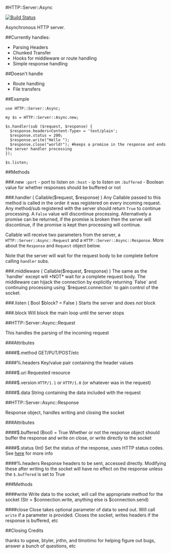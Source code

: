 #HTTP::Server::Async

[![Build Status](https://travis-ci.org/tony-o/perl6-http-server-async.svg?branch=master)](https://travis-ci.org/tony-o/perl6-http-server-async)

Asynchronous HTTP server.  

##Currently handles:
* Parsing Headers
* Chunked Transfer
* Hooks for middleware or route handling
* Simple response handling

##Doesn't handle
* Route handling
* File transfers

##Example
```perl6
use HTTP::Server::Async;

my $s = HTTP::Server::Async.new;

$s.handler(sub ($request, $response) {
  $response.headers<Content-Type> = 'text/plain';
  $response.status = 200;
  $response.write("Hello ");
  $response.close("world!"); #keeps a promise in the response and ends the server handler processing
});

$s.listen;
```

##Methods

###.new
`:port` - port to listen on
`:host` - ip to listen on
`:buffered` - Boolean value for whether responses should be buffered or not

###.handler ( Callable($request, $response) )
Any Callable passed to this method is called in the order it was registered on every 
incoming request.  Any method/sub registered with the server should return `True` to 
continue processing.  A `False` value will discontinue processing. Alternatively a 
promise can be returned, if the promise is broken then the server will discontinue,
if the promise is kept then processing will continue. 

Callable will receive two parameters from the server, a `HTTP::Server::Async::Request` and a `HTTP::Server::Async::Response`.  More about the `Response` and `Request` object below.

Note that the server will wait for the request body to be complete before calling `handler` subs.


###.middleware ( Callable($request, $response) )
The same as the `handler` except will *NOT* wait for a complete request body. The
middleware can hijack the connection by explicitly returning `False` and continuing
processing using `$request.connection` to gain control of the socket.

###.listen ( Bool $block? = False ) 
Starts the server and does *not* block 

###.block
Will block the main loop until the server stops 

##HTTP::Server::Async::Request

This handles the parsing of the incoming request

###Attributes

####$.method 
GET/PUT/POST/etc

####%.headers
Key/value pair containing the header values

####$.uri
Requested resource

####$.version
`HTTP/1.1` or `HTTP/1.0` (or whatever was in the request)

####$.data
String containing the data included with the request

##HTTP::Server::Async::Response

Response object, handles writing and closing the socket

###Attributes

####$.buffered (Bool) = True
Whether or not the response object should buffer the response and write on close, or write directly to the socket

####$.status (Int)
Set the status of the response, uses HTTP status codes.  See [here](http://www.w3.org/Protocols/rfc2616/rfc2616-sec10.html) for more info

####%.headers
Response headers to be sent, accessed directly.  Modifying these after writing to the socket will have no effect on the response unless the `$.buffered` is set to True

###Methods

####write
Write data to the socket, will call the appropriate method for the socket (Str = $connection.write, anything else is $connection.send)

####close
Close takes optional parameter of data to send out.  Will call `write` if a parameter is provided.  Closes the socket, writes headers if the response is buffered, etc 

##Closing Credits

thanks to ugexe, btyler, jnthn, and timotimo for helping figure out bugs, answer a bunch of questions, etc


